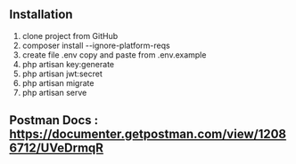 ## Installation

1. clone project from GitHub
2. composer install --ignore-platform-reqs
3. create file .env copy and paste from .env.example
4. php artisan key:generate
5. php artisan jwt:secret
6. php artisan migrate
7. php artisan serve

## Postman Docs : https://documenter.getpostman.com/view/12086712/UVeDrmqR
